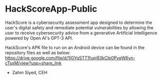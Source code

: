 # HackScoreApp-Public

HackScore is a cybersecurity assessment app designed to determine the user's digital safety and remediate potential vulnerabilities by allowing the user to receive cybersecurity advice from a generative Artificial Intelligence powered by Open AI's GPT-3 API.

HackScore's APK file to run on an Android device can be found in the repository files as well as below:
https://drive.google.com/file/d/1IGYqSTT1fupj93kClp0PvqW6yn-cTsxM/view?usp=share_link

- Zahm Siyed, CEH
